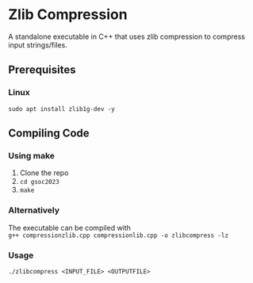 # Zlib Compression
A standalone executable in C++ that uses zlib compression to compress input strings/files.

## Prerequisites
### Linux 
`sudo apt install zlib1g-dev -y`

## Compiling  Code
### Using make
1. Clone the repo
2. `cd gsoc2023`
3. `make`

### Alternatively 
The executable can be compiled with<br>
`g++ compressionzlib.cpp compressionlib.cpp -o zlibcompress -lz`

### Usage
`./zlibcompress <INPUT_FILE> <OUTPUTFILE>`